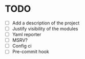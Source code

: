 # TODO

- [ ] Add a description of the project
- [ ] Justify visibility of the modules
- [ ] Yaml reporter
- [ ] MSRV?
- [ ] Config ci
- [ ] Pre-commit hook
